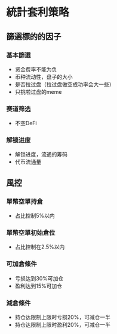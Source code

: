 # 統計套利策略
## 篩選標的的因子

### 基本篩選

* 资金费率不能为负
* 币种流动性，盘子的大小
* 是否拉过盘（拉过盘做空成功率会大一些）
* 只挑啦过盘的meme

### 赛道筛选

* 不空DeFi

### 解锁进度

* 解锁进度，流通的筹码
* 代币流通量

## 風控

### 單幣空單持倉

* 占比控制5%以内

### 單幣空單初始倉位

* 占比控制在2.5%以内

### 可加倉條件

* 亏损达到30%可加仓
* 盈利达到15%可加仓

### 減倉條件

* 持仓达限制上限时亏损20%，可减仓一半
* 持仓达限制上限时盈利20%，可减仓一半